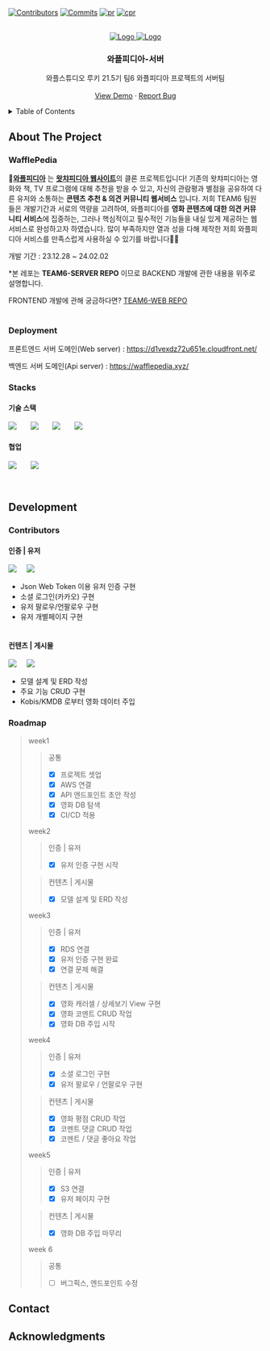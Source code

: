 <a name="team6-server-top"></a>

[![Contributors][contributors-shield]][contributors-url]
[![Commits][commits-shield]][commits-url]
[![pr][pr-shield]][pr-url]
[![cpr][cpr-shield]][cpr-url]


<!-- PROJECT LOGO -->
<br />
<div align="center">
  <a href="https://wafflestudio.com/">
    <img src="https://wafflestudio.com/static/images/logo/pupuri_logo.png" alt="Logo">
  </a>
  <a href="https://github.com/wafflestudio21-5/team6-server">
    <img src="https://oopy.lazyrockets.com/api/v2/notion/image?src=https%3A%2F%2Fs3-us-west-2.amazonaws.com%2Fsecure.notion-static.com%2Ffc327ed6-4e98-4bfc-a3b9-86d14dbc3245%2FWATCHA_PEDIA_LOGO.svg&blockId=314b8d15-5712-454d-b22e-37c72f131885" alt="Logo">
  </a>

  <h3 align="center">와플피디아-서버</h3>

  <p align="center">
    와플스튜디오 루키 21.5기 팀6 와플피디아 프로젝트의 서버팀
    <br />
    <br />
    <a href="https://d1vexdz72u651e.cloudfront.net/">View Demo</a>
    ·
    <a href="https://docs.google.com/forms/d/e/1FAIpQLSd1rREhQ2cB_LWTdKe6OV-6C8jC3X7AcXKRlx5Xw_sm-0Fskg/viewform?usp=sf_link">Report Bug</a>
  </p>
</div>



<!-- TABLE OF CONTENTS -->
<details>
  <summary>Table of Contents</summary>
  <ol>
    <li>
      <a href="#about-the-project">About The Project</a>
      <ul>
        <li><a href="#WafflePedia">WafflePedia</a></li>
        <li><a href="#Deployment">Deployment</a></li>
        <li><a href="#Stacks">Stacks</a></li>
      </ul>
    </li>
    <li>
      <a href="#Development">Development</a>
      <ul>
        <li><a href="#Contributors">Contributors</a></li>
        <li><a href="#Roadmap">Roadmap</a></li>
      </ul>
    </li>
    <li><a href="#contact">Contact</a></li>
    <li><a href="#acknowledgments">Acknowledgments</a></li>
  </ol>
</details>



<!-- ABOUT THE PROJECT -->
## About The Project

### WafflePedia

🧇[**와플피디아**](https://d1vexdz72u651e.cloudfront.net/) 는 [**왓챠피디아 웹사이트**](https://pedia.watcha.com/ko-KR/)의 클론 프로젝트입니다! 기존의 왓챠피디아는 영화와 책, TV 프로그램에 대해 추천을 받을 수 있고, 자신의 관람평과 별점을 공유하여 다른 유저와 소통하는 **콘텐츠 추천 & 의견 커뮤니티 웹서비스** 입니다. 저희 TEAM6 팀원들은 개발기간과 서로의 역량을 고려하여, 와플피디아를 **영화 콘텐츠에 대한 의견 커뮤니티 서비스**에 집중하는, 그러나 핵심적이고 필수적인 기능들을 내실 있게 제공하는 웹서비스로 완성하고자 하였습니다. 많이 부족하지만 열과 성을 다해 제작한 저희 와플피디아 서비스를 만족스럽게 사용하실 수 있기를 바랍니다🙏🙏

개발 기간 : 23.12.28 ~ 24.02.02

\*본 레포는 **TEAM6-SERVER REPO** 이므로 BACKEND 개발에 관한 내용을 위주로 설명합니다.

FRONTEND 개발에 관해 궁금하다면? [TEAM6-WEB REPO](https://github.com/wafflestudio21-5/team6-web)
<br/><br/>

### Deployment

프론트엔드 서버 도메인(Web server) : <https://d1vexdz72u651e.cloudfront.net/>

백엔드 서버 도메인(Api server) : <https://wafflepedia.xyz/>

### Stacks

#### 기술 스택

<img src="https://img.shields.io/badge/Django-092E20?style=for-the-badge&logo=django&logoColor=green"> &nbsp; &nbsp; &nbsp;
<img src="https://img.shields.io/badge/Amazon EC2-FF9900?style=for-the-badge&logo=Amazon EC2&logoColor=white"> &nbsp; &nbsp; &nbsp;
<img src="https://img.shields.io/badge/Amazon RDS-527FFF?style=for-the-badge&logo=Amazon RDS&logoColor=white"> &nbsp; &nbsp; &nbsp;
<img src="https://img.shields.io/badge/Amazon S3-569A31?style=for-the-badge&logo=Amazon S3&logoColor=white"> 

#### 협업

<img src="https://img.shields.io/badge/Slack-4A154B?style=for-the-badge&logo=Slack&logoColor=white"> &nbsp; &nbsp; &nbsp;
<img src="https://img.shields.io/badge/Notion-000000?style=for-the-badge&logo=Notion&logoColor=white"> &nbsp; &nbsp; &nbsp;

<br/>

<!-- Development -->
## Development

### Contributors

#### 인증 | 유저
<img src="https://img.shields.io/badge/%EC%9D%B4%EB%8B%A4%EC%9D%80-de--yi-blue?style=plastic&link=https%3A%2F%2Fgithub.com%2Fde-yi"> &nbsp; &nbsp;
<img src="https://img.shields.io/badge/%EA%B0%95%EC%9A%B0%EC%A7%84-woojin--blaze-blue?style=plastic&link=https%3A%2F%2Fgithub.com%2Fwoojin-blaze">

- Json Web Token 이용 유저 인증 구현
- 소셜 로그인(카카오) 구현
- 유저 팔로우/언팔로우 구현
- 유저 개별페이지 구현
<br/><br/>

#### 컨텐츠 | 게시물
<img src="https://img.shields.io/badge/%EC%9D%B4%EA%B7%9C%EC%9B%90-civilian38-orange?style=plastic&link=https%3A%2F%2Fgithub.com%2Fcivilian38"> &nbsp; &nbsp;
<img src="https://img.shields.io/badge/%EB%B0%B1%EC%B0%BD%EC%9D%B8-nuagenic-orange?style=plastic&link=https%3A%2F%2Fgithub.com%2Fnuagenic">

- 모델 설계 및 ERD 작성
- 주요 기능 CRUD 구현
- Kobis/KMDB 로부터 영화 데이터 주입

<!-- ROADMAP -->
### Roadmap
> week1
> >공통
> > - [x] 프로젝트 셋업
> > - [x] AWS 연결
> > - [x] API 엔드포인트 초안 작성
> > - [x] 영화 DB 탐색
> > - [x] CI/CD 적용
>
> week2
> > 인증 | 유저
> >  - [x] 유저 인증 구현 시작
> 
> > 컨텐츠 | 게시물
> > - [x] 모델 설계 및 ERD 작성
> 
> week3
> > 인증 | 유저
> > - [x] RDS 연결
> > - [x] 유저 인증 구현 완료
> > - [x] 연결 문제 해결
> 
> > 컨텐츠 | 게시물
> > - [x] 영화 캐러셀 / 상세보기 View 구현
> > - [x] 영화 코멘트 CRUD 작업
> > - [x] 영화 DB 주입 시작
> 
> week4
> > 인증 | 유저
> > - [x] 소셜 로그인 구현
> > - [x] 유저 팔로우 / 언팔로우 구현
> 
> > 컨텐츠 | 게시물
> > - [x] 영화 평점 CRUD 작업
> > - [x] 코멘트 댓글 CRUD 작업
> > - [x] 코멘트 / 댓글 좋아요 작업
> 
> week5
> > 인증 | 유저
> > - [x] S3 연결
> > - [x] 유저 페이지 구현
>
> > 컨텐츠 | 게시물
> > - [x] 영화 DB 주입 마무리
> 
> week 6
> > 공통
> > - [ ] 버그픽스, 엔드포인트 수정

<!-- CONTACT -->
## Contact



<!-- ACKNOWLEDGMENTS -->
## Acknowledgments


<!-- MARKDOWN LINKS & IMAGES -->
<!-- https://www.markdownguide.org/basic-syntax/#reference-style-links -->
[contributors-shield]: https://img.shields.io/github/contributors/wafflestudio21-5/team6-server.svg?style=for-the-badge
[contributors-url]: https://github.com/wafflestudio21-5/team6-server/graphs/contributors
[commits-shield]: https://img.shields.io/github/commit-activity/t/wafflestudio21-5/team6-server?style=for-the-badge&link=https%3A%2F%2Fgithub.com%2Fwafflestudio21-5%2Fteam6-server%2Fcommits%2Fmain%2F
[commits-url]: https://github.com/wafflestudio21-5/team6-server/commits/main/
[pr-shield]: https://img.shields.io/github/issues-pr/wafflestudio21-5/team6-server?style=for-the-badge&link=https%3A%2F%2Fgithub.com%2Fwafflestudio21-5%2Fteam6-server%2Fpulls
[pr-url]: https://github.com/wafflestudio21-5/team6-server/pulls
[cpr-shield]: https://img.shields.io/github/issues-pr-closed/wafflestudio21-5/team6-server?style=for-the-badge&link=https%3A%2F%2Fgithub.com%2Fwafflestudio21-5%2Fteam6-server%2Fpulls%3Fq%3Dis%253Apr%2Bis%253Aclosed
[cpr-url]: https://github.com/wafflestudio21-5/team6-server/pulls?q=is%3Apr+is%3Aclosed
